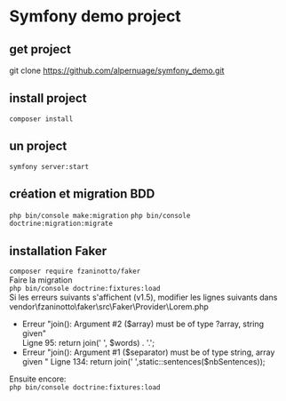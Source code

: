 # Symfony demo project

## get project

git clone https://github.com/alpernuage/symfony_demo.git

## install project

`composer install`

## un project

`symfony server:start`

## création et migration BDD
`php bin/console make:migration`
`php bin/console doctrine:migration:migrate`

## installation Faker
`composer require fzaninotto/faker`  
Faire la migration  
`php bin/console doctrine:fixtures:load`  
Si les erreurs suivants s'affichent (v1.5), modifier les lignes suivants dans vendor\fzaninotto\faker\src\Faker\Provider\Lorem.php
* Erreur "join(): Argument #2 ($array) must be of type ?array, string given"  
  Ligne 95: return join(' ', $words) . '.';
* Erreur "join(): Argument #1 ($separator) must be of type string, array given "  
  Ligne 134: return join(' ',static::sentences($nbSentences));

Ensuite encore:  
`php bin/console doctrine:fixtures:load`
